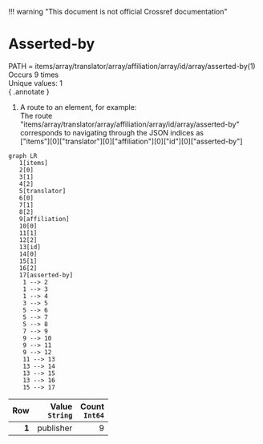 !!! warning "This document is not official Crossref documentation"
# Asserted-by
PATH = items/array/translator/array/affiliation/array/id/array/asserted-by(1)  
Occurs 9 times  
Unique values: 1  
{ .annotate }

1. A route to an element, for example:  
   The route "items/array/translator/array/affiliation/array/id/array/asserted-by" corresponds to navigating through the JSON indices as  
   ["items"][0]["translator"][0]["affiliation"][0]["id"][0]["asserted-by"]  

```mermaid
graph LR
   1[items]
   2[0]
   3[1]
   4[2]
   5[translator]
   6[0]
   7[1]
   8[2]
   9[affiliation]
   10[0]
   11[1]
   12[2]
   13[id]
   14[0]
   15[1]
   16[2]
   17[asserted-by]
    1 --> 2
    1 --> 3
    1 --> 4
    3 --> 5
    5 --> 6
    5 --> 7
    5 --> 8
    7 --> 9
    9 --> 10
    9 --> 11
    9 --> 12
    11 --> 13
    13 --> 14
    13 --> 15
    13 --> 16
    15 --> 17
```

| **Row** | **Value**<br>`String` | **Count**<br>`Int64` |
|--------:|----------------------:|---------------------:|
| **1**   | publisher             | 9                    |

